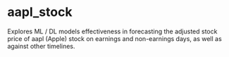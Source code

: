 # aapl_stock
Explores ML / DL models effectiveness in forecasting the adjusted stock price of aapl (Apple) stock on earnings and non-earnings days, as well as against other timelines. 
